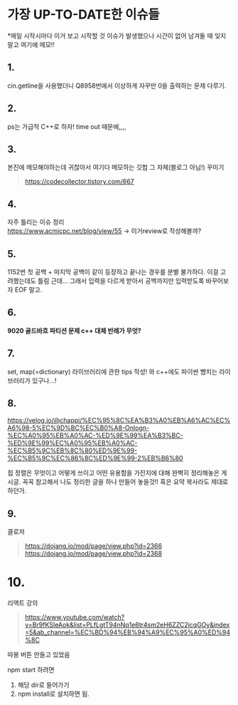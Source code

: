 # 가장 UP-TO-DATE한 이슈들
*매일 시작시마다 이거 보고 시작할 것
이슈가 발생했으나 시간이 없어 남겨둘 때 잊지말고 여기에 메모!!

## 1.
cin.getline을 사용했더니 Q8958번에서 이상하게 자꾸만 0을 출력하는 문제 다루기.

## 2.
ps는 가급적 C++로 하자! time out 때문에,,,,

## 3.
본진에 메모해야하는데 귀찮아서 여기다 메모하는 깃헙 그 자체(블로그 아님!) 꾸미기
> https://codecollector.tistory.com/667

## 4.
자주 틀리는 이슈 정리   
https://www.acmicpc.net/blog/view/55 -> 이거review로 작성해볼까?

## 5.
1152번 첫 공백 + 마지막 공백이 같이 등장하고 끝나는 경우를 분별 불가하다. 이걸 고려했는데도 틀림 근데...
그래서 입력을 다르게 받아서 공백까지만 입력받도록 바꾸어보자 EOF 말고.

## 6. 
__9020 골드바흐 파티션 문제 c++ 대체 반례가 무엇?__

## 7.
set, map(=dictionary) 라이브러리에 관한 tips 작성!
와 c++에도 파이썬 뺨치는 라이브러리가 있구나...!

## 8.
https://velog.io/@chappi/%EC%95%8C%EA%B3%A0%EB%A6%AC%EC%A6%98-5%EC%9D%BC%EC%B0%A8-Onlogn-%EC%A0%95%EB%A0%AC-%ED%9E%99%EA%B3%BC-%ED%9E%99%EC%A0%95%EB%A0%AC-%EC%B5%9C%EB%8C%80%ED%9E%99-%EC%B5%9C%EC%86%8C%ED%9E%99-2%EB%B6%80

힙 정렬은 무엇이고 어떻게 쓰이고 어떤 유용함을 가진지에 대해 완벽히 정리해놓은 게시글. 꼭꼭 참고해서 나도 정리한 글을 하나 만들어 놓을것!! 혹은 요약 복사라도 제대로 하던가.

## 9.

클로저
>https://dojang.io/mod/page/view.php?id=2366
>https://dojang.io/mod/page/view.php?id=2368

# 10.

리액트 강의

> https://www.youtube.com/watch?v=Br9fKSIeAok&list=PLfLgtT94nNq1e6tr4sm2eH6ZZC2jcqGOy&index=5&ab_channel=%EC%BD%94%EB%94%A9%EC%95%A0%ED%94%8C

따봉 버튼 만들고 있었음

npm start 하려면 
1. 해당 dir로 들어가기
2. npm install로 설치하면 됨.